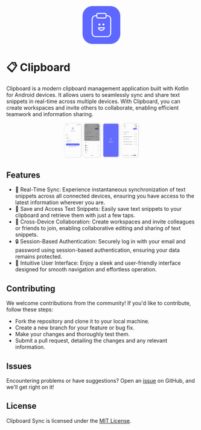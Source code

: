 <p align="center">
  <img src="https://github.com/siloxa/clipboard-android/blob/main/logo.png" alt="Clipboarrd Logo" width="100" height="100">
</p>

# 📋 Clipboard
Clipboard is a modern clipboard management application built with Kotlin for Android devices. It allows users to seamlessly sync and share text snippets in real-time across multiple devices. With Clipboard, you can create workspaces and invite others to collaborate, enabling efficient teamwork and information sharing.

<p align="center">
  <img src="https://github.com/siloxa/clipboard-android/blob/main/screens.png" alt="Screenshot 1" width="200"> 
</p> 

## Features
- 🔄 Real-Time Sync: Experience instantaneous synchronization of text snippets across all connected devices, ensuring you have access to the latest information wherever you are.
- 💾 Save and Access Text Snippets: Easily save text snippets to your clipboard and retrieve them with just a few taps.
- 🔄 Cross-Device Collaboration: Create workspaces and invite colleagues or friends to join, enabling collaborative editing and sharing of text snippets.
- 🔒 Session-Based Authentication: Securely log in with your email and password using session-based authentication, ensuring your data remains protected.
- 🎨 Intuitive User Interface: Enjoy a sleek and user-friendly interface designed for smooth navigation and effortless operation.

## Contributing
We welcome contributions from the community! If you'd like to contribute, follow these steps:

- Fork the repository and clone it to your local machine.
- Create a new branch for your feature or bug fix.
- Make your changes and thoroughly test them.
- Submit a pull request, detailing the changes and any relevant information.

## Issues
Encountering problems or have suggestions? Open an [issue](https://github.com/siloxa/clipboard-android/issues) on GitHub, and we'll get right on it!

## License
Clipboard Sync is licensed under the [MIT License](https://github.com/siloxa/clipboard-android/blob/main/LICENSE).
